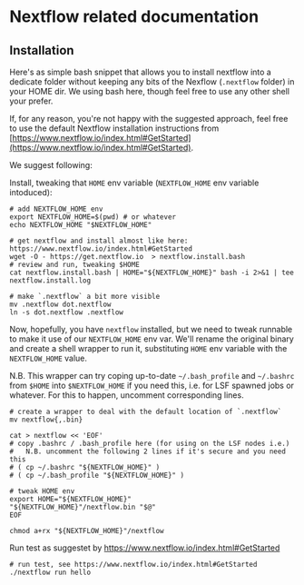 # Nextflow related documentation

## Installation

Here's as simple bash snippet that allows you to install nextflow into a dedicate folder without keeping any bits of the Nexflow (`.nextflow` folder) in your HOME dir.
We using bash here, though feel free to use any other shell your prefer.

If, for any reason, you're not happy with the suggested approach, feel free to use the default Nextflow installation instructions from [https://www.nextflow.io/index.html#GetStarted](https://www.nextflow.io/index.html#GetStarted).

We suggest following:

Install, tweaking that `HOME` env variable (`NEXTFLOW_HOME` env variable intoduced):

```
# add NEXTFLOW_HOME env
export NEXTFLOW_HOME=$(pwd) # or whatever
echo NEXTFLOW_HOME "$NEXTFLOW_HOME"

# get nextflow and install almost like here: https://www.nextflow.io/index.html#GetStarted
wget -O - https://get.nextflow.io  > nextflow.install.bash
# review and run, tweaking $HOME
cat nextflow.install.bash | HOME="${NEXTFLOW_HOME}" bash -i 2>&1 | tee nextflow.install.log

# make `.nextflow` a bit more visible
mv .nextflow dot.nextflow
ln -s dot.nextflow .nextflow
```

Now, hopefully, you have `nextflow` installed, but we need to tweak runnable to make it use
of our `NEXTFLOW_HOME` env var. We'll rename the original binary and create a shell wrapper
to run it, substituting `HOME` env variable with the `NEXTFLOW_HOME` value. 

N.B. This wrapper can try coping up-to-date `~/.bash_profile` and `~/.bashrc` from `$HOME` into
`$NEXTFLOW_HOME` if you need this, i.e. for LSF spawned jobs or whatever. For this to happen, uncomment corresponding lines.

```
# create a wrapper to deal with the default location of `.nextflow`
mv nextflow{,.bin}

cat > nextflow << 'EOF'
# copy .bashrc / .bash_profile here (for using on the LSF nodes i.e.)
#   N.B. uncomment the following 2 lines if it's secure and you need this
# ( cp ~/.bashrc "${NEXTFLOW_HOME}" )
# ( cp ~/.bash_profile "${NEXTFLOW_HOME}" )

# tweak HOME env
export HOME="${NEXTFLOW_HOME}"
"${NEXTFLOW_HOME}"/nextflow.bin "$@"
EOF

chmod a+rx "${NEXTFLOW_HOME}"/nextflow
```

Run test as suggestet by https://www.nextflow.io/index.html#GetStarted
```
# run test, see https://www.nextflow.io/index.html#GetStarted
./nextflow run hello
```


